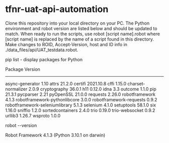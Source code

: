 # tfnr-uat-api-automation

Clone this repository into your local directory on your PC. The Python environment and robot version are
listed below and should be updated to match. When ready to run the scripts, use robot [script name].robot
where [script name] is replaced by the name of a script found in this directory.
Make changes to ROID, Accept-Version, host and ID info in ./data_files/api/UAT_testdata.robot.

pip list  -  display packages for Python

Package                        Version
------------------------------ ---------
async-generator                1.10
attrs                          21.2.0
certifi                        2021.10.8
cffi                           1.15.0
charset-normalizer             2.0.9
cryptography                   36.0.1
h11                            0.12.0
idna                           3.3
outcome                        1.1.0
pip                            21.3.1
pycparser                      2.21
pyOpenSSL                      21.0.0
requests                       2.26.0
robotframework                 4.1.3
robotframework-pythonlibcore   3.0.0
robotframework-requests        0.9.2
robotframework-seleniumlibrary 5.1.3
selenium                       4.1.0
setuptools                     58.1.0
six                            1.16.0
sniffio                        1.2.0
sortedcontainers               2.4.0
trio                           0.19.0
trio-websocket                 0.9.2
urllib3                        1.26.7
wsproto                        1.0.0

robot --version

Robot Framework 4.1.3 (Python 3.10.1 on darwin)
